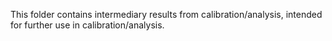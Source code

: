 This folder contains intermediary results from calibration/analysis, intended for further use in calibration/analysis.
